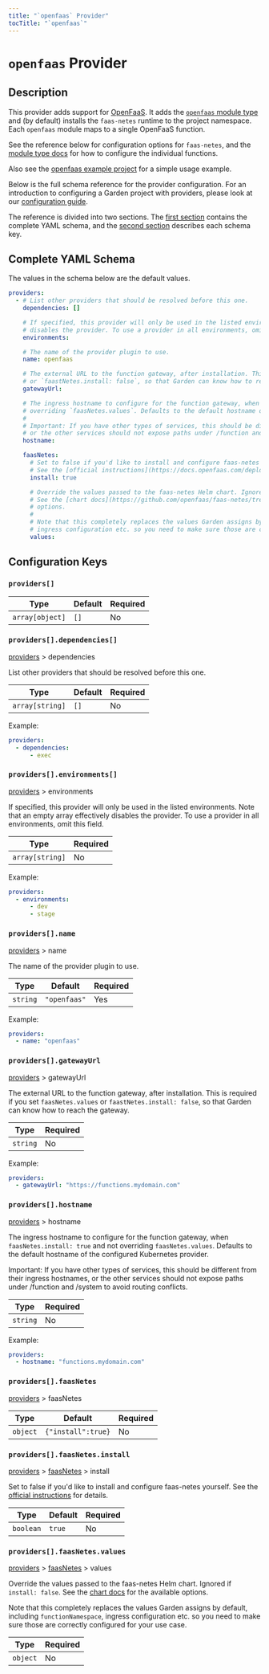 ```yaml
---
title: "`openfaas` Provider"
tocTitle: "`openfaas`"
---
```


# `openfaas` Provider

## Description

This provider adds support for [OpenFaaS](https://www.openfaas.com/). It adds the [`openfaas` module type](../module-types/openfaas.md) and (by default) installs the `faas-netes` runtime to the project namespace. Each `openfaas` module maps to a single OpenFaaS function.

See the reference below for configuration options for `faas-netes`, and the [module type docs](../module-types/openfaas.md) for how to configure the individual functions.

Also see the [openfaas example project](https://github.com/garden-io/garden/tree/0.12.45/examples/openfaas) for a simple usage example.

Below is the full schema reference for the provider configuration. For an introduction to configuring a Garden project with providers, please look at our [configuration guide](../../using-garden/configuration-overview.md).

The reference is divided into two sections. The [first section](#complete-yaml-schema) contains the complete YAML schema, and the [second section](#configuration-keys) describes each schema key.

## Complete YAML Schema

The values in the schema below are the default values.

```yaml
providers:
  - # List other providers that should be resolved before this one.
    dependencies: []

    # If specified, this provider will only be used in the listed environments. Note that an empty array effectively
    # disables the provider. To use a provider in all environments, omit this field.
    environments:

    # The name of the provider plugin to use.
    name: openfaas

    # The external URL to the function gateway, after installation. This is required if you set `faasNetes.values`
    # or `faastNetes.install: false`, so that Garden can know how to reach the gateway.
    gatewayUrl:

    # The ingress hostname to configure for the function gateway, when `faasNetes.install: true` and not
    # overriding `faasNetes.values`. Defaults to the default hostname of the configured Kubernetes provider.
    #
    # Important: If you have other types of services, this should be different from their ingress hostnames,
    # or the other services should not expose paths under /function and /system to avoid routing conflicts.
    hostname:

    faasNetes:
      # Set to false if you'd like to install and configure faas-netes yourself.
      # See the [official instructions](https://docs.openfaas.com/deployment/kubernetes/) for details.
      install: true

      # Override the values passed to the faas-netes Helm chart. Ignored if `install: false`.
      # See the [chart docs](https://github.com/openfaas/faas-netes/tree/master/chart/openfaas) for the available
      # options.
      #
      # Note that this completely replaces the values Garden assigns by default, including `functionNamespace`,
      # ingress configuration etc. so you need to make sure those are correctly configured for your use case.
      values:
```
## Configuration Keys

### `providers[]`

| Type            | Default | Required |
| --------------- | ------- | -------- |
| `array[object]` | `[]`    | No       |

### `providers[].dependencies[]`

[providers](#providers) > dependencies

List other providers that should be resolved before this one.

| Type            | Default | Required |
| --------------- | ------- | -------- |
| `array[string]` | `[]`    | No       |

Example:

```yaml
providers:
  - dependencies:
      - exec
```

### `providers[].environments[]`

[providers](#providers) > environments

If specified, this provider will only be used in the listed environments. Note that an empty array effectively disables the provider. To use a provider in all environments, omit this field.

| Type            | Required |
| --------------- | -------- |
| `array[string]` | No       |

Example:

```yaml
providers:
  - environments:
      - dev
      - stage
```

### `providers[].name`

[providers](#providers) > name

The name of the provider plugin to use.

| Type     | Default      | Required |
| -------- | ------------ | -------- |
| `string` | `"openfaas"` | Yes      |

Example:

```yaml
providers:
  - name: "openfaas"
```

### `providers[].gatewayUrl`

[providers](#providers) > gatewayUrl

The external URL to the function gateway, after installation. This is required if you set `faasNetes.values`
or `faastNetes.install: false`, so that Garden can know how to reach the gateway.

| Type     | Required |
| -------- | -------- |
| `string` | No       |

Example:

```yaml
providers:
  - gatewayUrl: "https://functions.mydomain.com"
```

### `providers[].hostname`

[providers](#providers) > hostname

The ingress hostname to configure for the function gateway, when `faasNetes.install: true` and not
overriding `faasNetes.values`. Defaults to the default hostname of the configured Kubernetes provider.

Important: If you have other types of services, this should be different from their ingress hostnames,
or the other services should not expose paths under /function and /system to avoid routing conflicts.

| Type     | Required |
| -------- | -------- |
| `string` | No       |

Example:

```yaml
providers:
  - hostname: "functions.mydomain.com"
```

### `providers[].faasNetes`

[providers](#providers) > faasNetes

| Type     | Default            | Required |
| -------- | ------------------ | -------- |
| `object` | `{"install":true}` | No       |

### `providers[].faasNetes.install`

[providers](#providers) > [faasNetes](#providersfaasnetes) > install

Set to false if you'd like to install and configure faas-netes yourself.
See the [official instructions](https://docs.openfaas.com/deployment/kubernetes/) for details.

| Type      | Default | Required |
| --------- | ------- | -------- |
| `boolean` | `true`  | No       |

### `providers[].faasNetes.values`

[providers](#providers) > [faasNetes](#providersfaasnetes) > values

Override the values passed to the faas-netes Helm chart. Ignored if `install: false`.
See the [chart docs](https://github.com/openfaas/faas-netes/tree/master/chart/openfaas) for the available
options.

Note that this completely replaces the values Garden assigns by default, including `functionNamespace`,
ingress configuration etc. so you need to make sure those are correctly configured for your use case.

| Type     | Required |
| -------- | -------- |
| `object` | No       |

